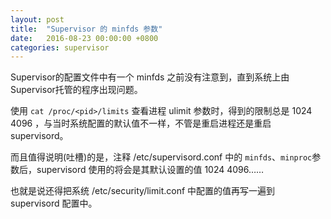 ```yaml
---
layout: post
title:  "Supervisor 的 minfds 参数"
date:   2016-08-23 00:00:00 +0800
categories: supervisor
---
```


Supervisor的配置文件中有一个 minfds 之前没有注意到，直到系统上由 Supervisor托管的程序出现问题。

使用 `cat /proc/<pid>/limits` 查看进程 ulimit 参数时，得到的限制总是 1024 4096 ，与当时系统配置的默认值不一样，不管是重启进程还是重启 supervisord。

而且值得说明(吐槽)的是，注释 /etc/supervisord.conf 中的 `minfds`、`minproc`参数后，supervisord 使用的将会是其默认设置的值 1024 4096……

也就是说还得把系统 /etc/security/limit.conf 中配置的值再写一遍到 supervisord 配置中。
